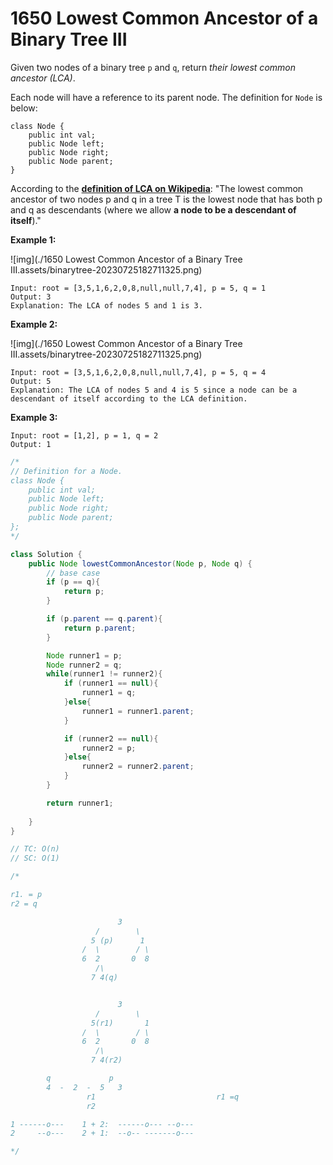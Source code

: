 # 1650 Lowest Common Ancestor of a Binary Tree III

Given two nodes of a binary tree `p` and `q`, return *their lowest common ancestor (LCA)*.

Each node will have a reference to its parent node. The definition for `Node` is below:

```
class Node {
    public int val;
    public Node left;
    public Node right;
    public Node parent;
}
```

According to the **[definition of LCA on Wikipedia](https://en.wikipedia.org/wiki/Lowest_common_ancestor)**: "The lowest common ancestor of two nodes p and q in a tree T is the lowest node that has both p and q as descendants (where we allow **a node to be a descendant of itself**)."

 

**Example 1:**

![img](./1650 Lowest Common Ancestor of a Binary Tree III.assets/binarytree-20230725182711325.png)

```
Input: root = [3,5,1,6,2,0,8,null,null,7,4], p = 5, q = 1
Output: 3
Explanation: The LCA of nodes 5 and 1 is 3.
```

**Example 2:**

![img](./1650 Lowest Common Ancestor of a Binary Tree III.assets/binarytree-20230725182711325.png)

```
Input: root = [3,5,1,6,2,0,8,null,null,7,4], p = 5, q = 4
Output: 5
Explanation: The LCA of nodes 5 and 4 is 5 since a node can be a descendant of itself according to the LCA definition.
```

**Example 3:**

```
Input: root = [1,2], p = 1, q = 2
Output: 1
```





```java
/*
// Definition for a Node.
class Node {
    public int val;
    public Node left;
    public Node right;
    public Node parent;
};
*/

class Solution {
    public Node lowestCommonAncestor(Node p, Node q) {
        // base case 
        if (p == q){
            return p;
        }

        if (p.parent == q.parent){
            return p.parent;
        }

        Node runner1 = p;
        Node runner2 = q;
        while(runner1 != runner2){
            if (runner1 == null){
                runner1 = q;
            }else{
                runner1 = runner1.parent;
            }

            if (runner2 == null){
                runner2 = p;
            }else{
                runner2 = runner2.parent;
            }
        }

        return runner1;
        
    }
}

// TC: O(n)
// SC: O(1)

/*

r1. = p
r2 = q

                        3
                   /        \
                  5 (p)      1
                /  \        / \
                6  2       0  8
                   /\
                  7 4(q)


                        3
                   /        \
                  5(r1)       1
                /  \        / \
                6  2       0  8
                   /\
                  7 4(r2)

        q             p
        4  -  2  -  5   3
                 r1                           r1 =q
                 r2

1 ------o---    1 + 2:  ------o--- --o---
2     --o---    2 + 1:  --o-- -------o--- 

*/
```

